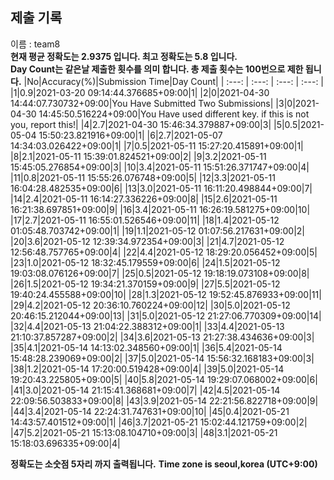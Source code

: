 


  
## 제출 기록  
이름 : team8  
**현재 평균 정확도는 2.9375 입니다. 최고 정확도는 5.8 입니다.**  
**Day Count는 같은날 제출한 횟수를 의미 합니다. 총 제출 횟수는 100번으로 제한 됩니다.**
|No|Accuracy(%)|Submission Time|Day Count|
| :---: | :---: | :---: | :---: |
|1|0.9|2021-03-20 09:14:44.376685+09:00|1|
|2|0|2021-04-30 14:44:07.730732+09:00|You Have Submitted Two Submissions|
|3|0|2021-04-30 14:45:50.516224+09:00|You Have used different key. if this is not you, report this!|
|4|2.7|2021-04-30 15:46:34.379887+09:00|3|
|5|0.5|2021-05-04 15:50:23.821916+09:00|1|
|6|2.7|2021-05-07 14:34:03.026422+09:00|1|
|7|0.5|2021-05-11 15:27:20.415891+09:00|1|
|8|2.1|2021-05-11 15:39:01.824521+09:00|2|
|9|3.2|2021-05-11 15:45:05.276854+09:00|3|
|10|3.4|2021-05-11 15:51:26.371747+09:00|4|
|11|0.8|2021-05-11 15:55:26.076748+09:00|5|
|12|3.3|2021-05-11 16:04:28.482535+09:00|6|
|13|3.0|2021-05-11 16:11:20.498844+09:00|7|
|14|2.4|2021-05-11 16:14:27.336226+09:00|8|
|15|2.6|2021-05-11 16:21:38.697851+09:00|9|
|16|3.4|2021-05-11 16:26:19.581275+09:00|10|
|17|2.7|2021-05-11 16:55:01.526546+09:00|11|
|18|1.4|2021-05-12 01:05:48.703742+09:00|1|
|19|1.1|2021-05-12 01:07:56.217631+09:00|2|
|20|3.6|2021-05-12 12:39:34.972354+09:00|3|
|21|4.7|2021-05-12 12:56:48.757765+09:00|4|
|22|4.4|2021-05-12 18:29:20.056452+09:00|5|
|23|1.0|2021-05-12 18:32:45.179559+09:00|6|
|24|1.5|2021-05-12 19:03:08.076126+09:00|7|
|25|0.5|2021-05-12 19:18:19.073108+09:00|8|
|26|1.5|2021-05-12 19:34:21.370159+09:00|9|
|27|5.5|2021-05-12 19:40:24.455588+09:00|10|
|28|1.3|2021-05-12 19:52:45.876933+09:00|11|
|29|4.2|2021-05-12 20:36:10.760224+09:00|12|
|30|5.0|2021-05-12 20:46:15.212044+09:00|13|
|31|5.0|2021-05-12 21:27:06.770309+09:00|14|
|32|4.4|2021-05-13 21:04:22.388312+09:00|1|
|33|4.4|2021-05-13 21:10:37.857287+09:00|2|
|34|3.6|2021-05-13 21:27:38.434636+09:00|3|
|35|4.1|2021-05-14 14:13:02.348560+09:00|1|
|36|5.4|2021-05-14 15:48:28.239069+09:00|2|
|37|5.0|2021-05-14 15:56:32.168183+09:00|3|
|38|1.2|2021-05-14 17:20:00.519428+09:00|4|
|39|5.0|2021-05-14 19:20:43.225805+09:00|5|
|40|5.8|2021-05-14 19:29:07.068002+09:00|6|
|41|3.0|2021-05-14 21:15:41.368681+09:00|7|
|42|4.5|2021-05-14 22:09:56.503833+09:00|8|
|43|3.9|2021-05-14 22:21:56.822718+09:00|9|
|44|3.4|2021-05-14 22:24:31.747631+09:00|10|
|45|0.4|2021-05-21 14:43:57.401512+09:00|1|
|46|3.7|2021-05-21 15:02:44.121759+09:00|2|
|47|5.2|2021-05-21 15:13:08.104710+09:00|3|
|48|3.1|2021-05-21 15:18:03.696335+09:00|4|


**정확도는 소숫점 5자리 까지 출력됩니다.**
**Time zone is seoul,korea (UTC+9:00)**
